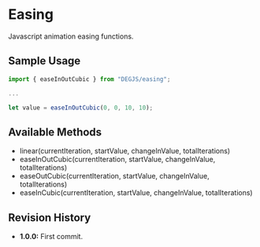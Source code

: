 # Easing
Javascript animation easing functions.

## Sample Usage
``` javascript
import { easeInOutCubic } from "DEGJS/easing";

...

let value = easeInOutCubic(0, 0, 10, 10);

```

## Available Methods
* linear(currentIteration, startValue, changeInValue, totalIterations)
* easeInOutCubic(currentIteration, startValue, changeInValue, totalIterations)
* easeOutCubic(currentIteration, startValue, changeInValue, totalIterations)
* easeInCubic(currentIteration, startValue, changeInValue, totalIterations)

## Revision History
* **1.0.0:** First commit.